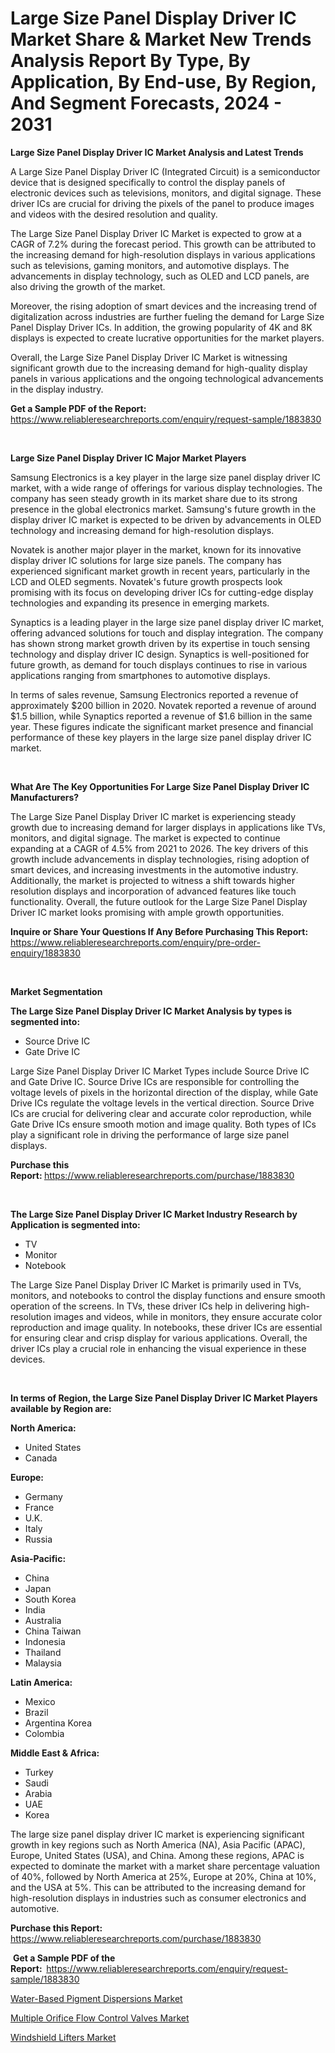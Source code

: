 <p><h1>Large Size Panel Display Driver IC Market Share & Market New Trends Analysis Report By Type, By Application, By End-use, By Region, And Segment Forecasts, 2024 - 2031</h1></p><p><strong>Large Size Panel Display Driver IC Market Analysis and Latest Trends</strong></p>
<p><p>A Large Size Panel Display Driver IC (Integrated Circuit) is a semiconductor device that is designed specifically to control the display panels of electronic devices such as televisions, monitors, and digital signage. These driver ICs are crucial for driving the pixels of the panel to produce images and videos with the desired resolution and quality.</p><p>The Large Size Panel Display Driver IC Market is expected to grow at a CAGR of 7.2% during the forecast period. This growth can be attributed to the increasing demand for high-resolution displays in various applications such as televisions, gaming monitors, and automotive displays. The advancements in display technology, such as OLED and LCD panels, are also driving the growth of the market.</p><p>Moreover, the rising adoption of smart devices and the increasing trend of digitalization across industries are further fueling the demand for Large Size Panel Display Driver ICs. In addition, the growing popularity of 4K and 8K displays is expected to create lucrative opportunities for the market players.</p><p>Overall, the Large Size Panel Display Driver IC Market is witnessing significant growth due to the increasing demand for high-quality display panels in various applications and the ongoing technological advancements in the display industry.</p></p>
<p><strong>Get a Sample PDF of the Report:&nbsp;</strong> <a href="https://www.reliableresearchreports.com/enquiry/request-sample/1883830">https://www.reliableresearchreports.com/enquiry/request-sample/1883830</a></p>
<p>&nbsp;</p>
<p><strong>Large Size Panel Display Driver IC Major Market Players</strong></p>
<p><p>Samsung Electronics is a key player in the large size panel display driver IC market, with a wide range of offerings for various display technologies. The company has seen steady growth in its market share due to its strong presence in the global electronics market. Samsung's future growth in the display driver IC market is expected to be driven by advancements in OLED technology and increasing demand for high-resolution displays.</p><p>Novatek is another major player in the market, known for its innovative display driver IC solutions for large size panels. The company has experienced significant market growth in recent years, particularly in the LCD and OLED segments. Novatek's future growth prospects look promising with its focus on developing driver ICs for cutting-edge display technologies and expanding its presence in emerging markets.</p><p>Synaptics is a leading player in the large size panel display driver IC market, offering advanced solutions for touch and display integration. The company has shown strong market growth driven by its expertise in touch sensing technology and display driver IC design. Synaptics is well-positioned for future growth, as demand for touch displays continues to rise in various applications ranging from smartphones to automotive displays.</p><p>In terms of sales revenue, Samsung Electronics reported a revenue of approximately $200 billion in 2020. Novatek reported a revenue of around $1.5 billion, while Synaptics reported a revenue of $1.6 billion in the same year. These figures indicate the significant market presence and financial performance of these key players in the large size panel display driver IC market.</p></p>
<p>&nbsp;</p>
<p><strong>What Are The Key Opportunities For Large Size Panel Display Driver IC Manufacturers?</strong></p>
<p><p>The Large Size Panel Display Driver IC market is experiencing steady growth due to increasing demand for larger displays in applications like TVs, monitors, and digital signage. The market is expected to continue expanding at a CAGR of 4.5% from 2021 to 2026. The key drivers of this growth include advancements in display technologies, rising adoption of smart devices, and increasing investments in the automotive industry. Additionally, the market is projected to witness a shift towards higher resolution displays and incorporation of advanced features like touch functionality. Overall, the future outlook for the Large Size Panel Display Driver IC market looks promising with ample growth opportunities.</p></p>
<p><strong>Inquire or Share Your Questions If Any Before Purchasing This Report:</strong> <a href="https://www.reliableresearchreports.com/enquiry/pre-order-enquiry/1883830">https://www.reliableresearchreports.com/enquiry/pre-order-enquiry/1883830</a></p>
<p>&nbsp;</p>
<p><strong>Market Segmentation</strong></p>
<p><strong>The Large Size Panel Display Driver IC Market Analysis by types is segmented into:</strong></p>
<p><ul><li>Source Drive IC</li><li>Gate Drive IC</li></ul></p>
<p><p>Large Size Panel Display Driver IC Market Types include Source Drive IC and Gate Drive IC. Source Drive ICs are responsible for controlling the voltage levels of pixels in the horizontal direction of the display, while Gate Drive ICs regulate the voltage levels in the vertical direction. Source Drive ICs are crucial for delivering clear and accurate color reproduction, while Gate Drive ICs ensure smooth motion and image quality. Both types of ICs play a significant role in driving the performance of large size panel displays.</p></p>
<p><strong>Purchase this Report:&nbsp;</strong><a href="https://www.reliableresearchreports.com/purchase/1883830">https://www.reliableresearchreports.com/purchase/1883830</a></p>
<p>&nbsp;</p>
<p><strong>The Large Size Panel Display Driver IC Market Industry Research by Application is segmented into:</strong></p>
<p><ul><li>TV</li><li>Monitor</li><li>Notebook</li></ul></p>
<p><p>The Large Size Panel Display Driver IC Market is primarily used in TVs, monitors, and notebooks to control the display functions and ensure smooth operation of the screens. In TVs, these driver ICs help in delivering high-resolution images and videos, while in monitors, they ensure accurate color reproduction and image quality. In notebooks, these driver ICs are essential for ensuring clear and crisp display for various applications. Overall, the driver ICs play a crucial role in enhancing the visual experience in these devices.</p></p>
<p>&nbsp;</p>
<p><strong>In terms of Region, the Large Size Panel Display Driver IC Market Players available by Region are:</strong></p>
<p>
    <p> <strong> North America: </strong>
        <ul>
            <li>United States</li>
            <li>Canada</li>
        </ul>
        </p> 
    <p> <strong> Europe: </strong>
        <ul>
            <li>Germany</li>
            <li>France</li>
            <li>U.K.</li>
            <li>Italy</li>
            <li>Russia</li>
        </ul>
        </p> 
    <p> <strong> Asia-Pacific: </strong>
        <ul>
            <li>China</li>
            <li>Japan</li>
            <li>South Korea</li>
            <li>India</li>
            <li>Australia</li>
            <li>China Taiwan</li>
            <li>Indonesia</li>
            <li>Thailand</li>
            <li>Malaysia</li>
        </ul>
        </p> 
    <p> <strong> Latin America: </strong>
        <ul>
            <li>Mexico</li>
            <li>Brazil</li>
            <li>Argentina Korea</li>
            <li>Colombia</li>
        </ul>
        </p> 
    <p> <strong> Middle East & Africa: </strong>
        <ul>
            <li>Turkey</li>
            <li>Saudi</li>
            <li>Arabia</li>
            <li>UAE</li>
            <li>Korea</li>
        </ul>
    </p>
    </p>
<p><p>The large size panel display driver IC market is experiencing significant growth in key regions such as North America (NA), Asia Pacific (APAC), Europe, United States (USA), and China. Among these regions, APAC is expected to dominate the market with a market share percentage valuation of 40%, followed by North America at 25%, Europe at 20%, China at 10%, and the USA at 5%. This can be attributed to the increasing demand for high-resolution displays in industries such as consumer electronics and automotive.</p></p>
<p><strong>Purchase this Report: </strong><a href="https://www.reliableresearchreports.com/purchase/1883830">https://www.reliableresearchreports.com/purchase/1883830</a></p>
<p>&nbsp;<strong>Get a Sample PDF of the Report:&nbsp;&nbsp;</strong><a href="https://www.reliableresearchreports.com/enquiry/request-sample/1883830">https://www.reliableresearchreports.com/enquiry/request-sample/1883830</a></p>
<p><strong></strong></p>
<p><p><a href="https://www.linkedin.com/pulse/water-based-pigment-dispersions-market-research-report-provides-fxnsc?trackingId=tA0za3RAYZUoRu%2FuUH%2BHXg%3D%3D">Water-Based Pigment Dispersions Market</a></p><p><a href="https://www.linkedin.com/pulse/multiple-orifice-flow-control-valves-market-analysis-dixie?trackingId=v%2B0PfKV%2FWDx5ywo7YCYGig%3D%3D">Multiple Orifice Flow Control Valves Market</a></p><p><a href="https://www.linkedin.com/pulse/windshield-lifters-market-offers-provide-insightful-g5w8e?trackingId=Z7qzAhnimHKP3YN%2B%2BRaw9g%3D%3D">Windshield Lifters Market</a></p></p>